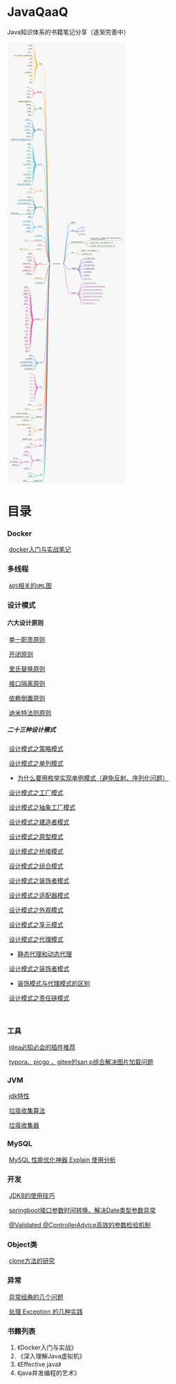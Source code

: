 # JavaQaaQ

Java知识体系的书籍笔记分享（逐渐完善中）

![someday](https://raw.githubusercontent.com/zjmJavaByte/images/master/images/someday.png)

# 目录

### Docker

​		[docker入门与实战笔记](https://github.com/zjmJavaByte/JavaQaaQ/blob/master/docs/docker%E6%8A%80%E6%9C%AF%E5%85%A5%E9%97%A8%E4%B8%8E%E5%AE%9E%E6%88%98.md)

### 多线程

​		[`AQS`相关的`UML`图](https://gitee.com/laoyouji1018/images/raw/master/img/20210618140644.png)

### 设计模式

#### 六大设计原则

​		[单一职责原则](https://github.com/zjmJavaByte/JavaQaaQ/blob/master/docs/单一职责原则.md)

​		[开闭原则](https://github.com/zjmJavaByte/JavaQaaQ/blob/master/docs/开闭原则.md)

​		[里氏替换原则](https://github.com/zjmJavaByte/JavaQaaQ/blob/master/docs/里氏替换原则.md)

​		[接口隔离原则](https://github.com/zjmJavaByte/JavaQaaQ/blob/master/docs/接口隔离原则.md)

​		[依赖倒置原则](https://github.com/zjmJavaByte/JavaQaaQ/blob/master/docs/依赖倒置原则.md)

​		[迪米特法则原则](https://github.com/zjmJavaByte/JavaQaaQ/blob/master/docs/迪米特法则原则.md)

##### 二十三种设计模式

​		[设计模式之策略模式](https://github.com/zjmJavaByte/JavaQaaQ/blob/master/docs/%E8%AE%BE%E8%AE%A1%E6%A8%A1%E5%BC%8F-%E7%AD%96%E7%95%A5%E6%A8%A1%E5%BC%8F.md)

​		[设计模式之单列模式](https://github.com/zjmJavaByte/JavaQaaQ/blob/master/docs/%E8%AE%BE%E8%AE%A1%E6%A8%A1%E5%BC%8F-%E5%8D%95%E4%BE%8B%E6%A8%A1%E5%BC%8F.md)

- [为什么要用枚举实现单例模式（避免反射、序列化问题）](https://github.com/zjmJavaByte/JavaQaaQ/blob/master/docs/%E4%B8%BA%E4%BB%80%E4%B9%88%E8%A6%81%E7%94%A8%E6%9E%9A%E4%B8%BE%E5%AE%9E%E7%8E%B0%E5%8D%95%E4%BE%8B%E6%A8%A1%E5%BC%8F%EF%BC%88%E9%81%BF%E5%85%8D%E5%8F%8D%E5%B0%84%E3%80%81%E5%BA%8F%E5%88%97%E5%8C%96%E9%97%AE%E9%A2%98%EF%BC%89.md)

​        [设计模式之工厂模式](https://github.com/zjmJavaByte/JavaQaaQ/blob/master/docs/design-mode/%E5%B7%A5%E5%8E%82%E6%A8%A1%E5%BC%8F.md)

​        [设计模式之抽象工厂模式](https://github.com/zjmJavaByte/JavaQaaQ/blob/master/docs/design-mode/%E6%8A%BD%E8%B1%A1%E5%B7%A5%E5%8E%82%E6%A8%A1%E5%BC%8F.md)

​        [设计模式之建造者模式](https://github.com/zjmJavaByte/JavaQaaQ/blob/master/docs/design-mode/%E5%BB%BA%E9%80%A0%E8%80%85%E6%A8%A1%E5%BC%8F.md)

​        [设计模式之原型模式](https://github.com/zjmJavaByte/JavaQaaQ/blob/master/docs/design-mode/%E5%8E%9F%E5%9E%8B%E6%A8%A1%E5%BC%8F.md)

​		[设计模式之桥接模式](https://github.com/zjmJavaByte/JavaQaaQ/blob/master/docs/design-mode/%E6%A1%A5%E6%8E%A5%E6%A8%A1%E5%BC%8F.md)

​		[设计模式之组合模式](https://github.com/zjmJavaByte/JavaQaaQ/blob/master/docs/design-mode/%E7%BB%84%E5%90%88%E6%A8%A1%E5%BC%8F.md)

​		[设计模式之装饰者模式](https://github.com/zjmJavaByte/JavaQaaQ/blob/master/docs/design-mode/%E8%A3%85%E9%A5%B0%E8%80%85%E6%A8%A1%E5%BC%8F.md)

​		[设计模式之适配器模式](https://github.com/zjmJavaByte/JavaQaaQ/blob/master/docs/design-mode/%E9%80%82%E9%85%8D%E5%99%A8%E6%A8%A1%E5%BC%8F.md)

​		[设计模式之外观模式](https://github.com/zjmJavaByte/JavaQaaQ/blob/master/docs/design-mode/%E5%A4%96%E8%A7%82%E6%A8%A1%E5%BC%8F.md)

​		[设计模式之享元模式](https://github.com/zjmJavaByte/JavaQaaQ/blob/master/docs/design-mode/%E4%BA%AB%E5%85%83%E6%A8%A1%E5%BC%8F.md)

​		[设计模式之代理模式](https://github.com/zjmJavaByte/JavaQaaQ/blob/master/docs/design-mode/%E4%BB%A3%E7%90%86%E6%A8%A1%E5%BC%8F.md)

- [静态代理和动态代理](https://github.com/zjmJavaByte/JavaQaaQ/blob/master/docs/design-mode/%E9%9D%99%E6%80%81%E4%BB%A3%E7%90%86%E5%92%8C%E5%8A%A8%E6%80%81%E4%BB%A3%E7%90%86.md)

​		[设计模式之装饰者模式](https://github.com/zjmJavaByte/JavaQaaQ/blob/master/docs/design-mode/%E8%A3%85%E9%A5%B0%E8%80%85%E6%A8%A1%E5%BC%8F.md)

- [装饰模式与代理模式的区别](https://github.com/zjmJavaByte/JavaQaaQ/blob/master/docs/design-mode/%E8%A3%85%E9%A5%B0%E6%A8%A1%E5%BC%8F%E4%B8%8E%E4%BB%A3%E7%90%86%E6%A8%A1%E5%BC%8F%E7%9A%84%E5%8C%BA%E5%88%AB.md)

​		 [设计模式之责任链模式](https://github.com/zjmJavaByte/JavaQaaQ/blob/master/docs/design-mode/%E8%B4%A3%E4%BB%BB%E9%93%BE%E6%A8%A1%E5%BC%8F.md)

​		


### 工具

​		[idea必知必会的插件推荐](https://github.com/zjmJavaByte/JavaQaaQ/blob/master/docs/idea%E5%BF%85%E7%9F%A5%E5%BF%85%E4%BC%9A%E7%9A%84%E6%8F%92%E4%BB%B6%E6%8E%A8%E8%8D%90.md)

​        [typora、picgo 、gitee的san p组合解决图片加载问题](https://github.com/zjmJavaByte/JavaQaaQ/blob/master/docs/typora%E3%80%81picgo%20%E3%80%81gitee%E7%9A%84san%20p%E7%BB%84%E5%90%88%E8%A7%A3%E5%86%B3%E5%9B%BE%E7%89%87%E5%8A%A0%E8%BD%BD%E9%97%AE%E9%A2%98.md)

### JVM

​		[jdk特性](https://github.com/zjmJavaByte/JavaQaaQ/blob/master/docs/jdk%E7%89%B9%E6%80%A7.md)

​		[垃圾收集算法](https://github.com/zjmJavaByte/JavaQaaQ/blob/master/docs/%E5%9E%83%E5%9C%BE%E6%94%B6%E9%9B%86%E7%AE%97%E6%B3%95.md)

​		[垃圾收集器](https://github.com/zjmJavaByte/JavaQaaQ/blob/master/docs/%E5%9E%83%E5%9C%BE%E6%94%B6%E9%9B%86%E5%99%A8.md)

### MySQL

​         [MySQL 性能优化神器 Explain 使用分析](https://github.com/zjmJavaByte/JavaQaaQ/blob/master/docs/MySQL%20%E6%80%A7%E8%83%BD%E4%BC%98%E5%8C%96%E7%A5%9E%E5%99%A8%20Explain%20%E4%BD%BF%E7%94%A8%E5%88%86%E6%9E%90.md)

### 开发

​        [JDK8的使用技巧](https://github.com/zjmJavaByte/JavaQaaQ/blob/master/docs/JDK8的使用技巧.md)

​		[springboot接口参数时间转换、解决Date类型参数异常](https://github.com/zjmJavaByte/JavaQaaQ/blob/master/docs/springboot接口参数时间转换、解决Date类型参数异常.md)

​		[@Validated @ControllerAdvice高效的参数检验机制](https://github.com/zjmJavaByte/JavaQaaQ/blob/master/docs/@Validated、@ControllerAdvice高效的参数检验机制.md)

### Object类

​		[clone方法的研究](https://github.com/zjmJavaByte/JavaQaaQ/blob/master/docs/Object/Object%E4%B8%ADclone%E6%96%B9%E6%B3%95%E7%9A%84%E7%A0%94%E7%A9%B6.md)

### 异常

​		[异常经典的几个问题](https://github.com/zjmJavaByte/JavaQaaQ/blob/master/docs/异常经典的几个问题.md)

​		[处理 Exception 的几种实践](https://github.com/zjmJavaByte/JavaQaaQ/blob/master/docs/处理Exception的几种实践.md)

### 书籍列表

1. 《Docker入门与实战》
2. 《深入理解Java虚拟机》
3. 《Effective java》
4. 《java并发编程的艺术》

